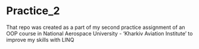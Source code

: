 # Practice_2
That repo was created as a part of my second practice assignment of an OOP course in National Aerospace University - ‘Kharkiv Aviation Institute’ to improve my skills with LINQ
